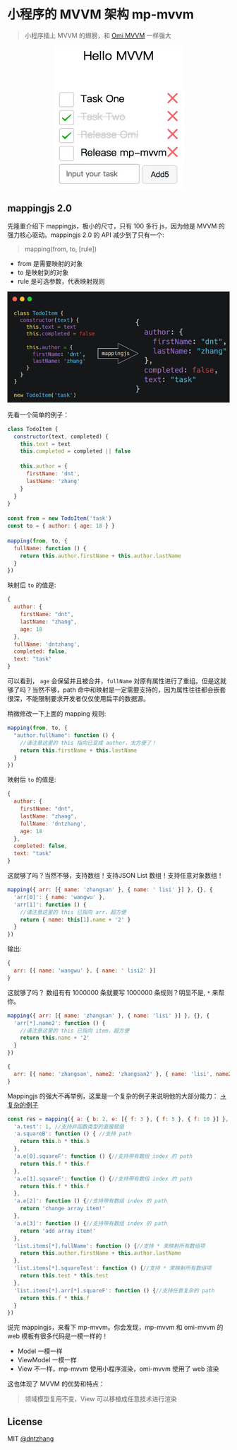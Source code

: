# 小程序的 MVVM 架构 mp-mvvm

> 小程序插上 MVVM 的翅膀，和 [Omi MVVM](https://github.com/Tencent/omi/blob/master/tutorial/omi-mvvm.cn.md) 一样强大

<p align="center"><img src="../../assets/mp-mvvm3.jpg" alt="mp-mvvm" width="300"/></p>

## mappingjs 2.0

先隆重介绍下 mappingjs，极小的尺寸，只有 100 多行 js，因为他是 MVVM 的强力核心驱动。mappingjs 2.0 的 API 减少到了只有一个:

> mapping(from, to, [rule])

* from 是需要映射的对象
* to 是映射到的对象
* rule 是可选参数，代表映射规则

<p align="center"><img src="../../assets/mappingjs.png" alt="mappingjs" /></p>

先看一个简单的例子：


```js
class TodoItem {
  constructor(text, completed) {
    this.text = text
    this.completed = completed || false

    this.author = {
      firstName: 'dnt',
      lastName: 'zhang'
    }
  }
}

const from = new TodoItem('task')
const to = { author: { age: 18 } }

mapping(from, to, {
  fullName: function () {
    return this.author.firstName + this.author.lastName
  }
})
```

映射后 `to` 的值是:

```js
{
  author: {
    firstName: "dnt",
    lastName: "zhang",
    age: 18
  },
  fullName: 'dntzhang',
  completed: false,
  text: "task"
}
```

可以看到， `age` 会保留并且被合并，`fullName` 对原有属性进行了重组。但是这就够了吗？当然不够，path 命中和映射是一定需要支持的，因为属性往往都会嵌套很深，不能限制要求开发者仅仅使用扁平的数据源。

稍微修改一下上面的 mapping 规则:

```js
mapping(from, to, {
  "author.fullName": function () {
    //请注意这里的 this 指向已变成 author，太方便了！
    return this.firstName + this.lastName
  }
})
```

映射后 `to` 的值是:

```js
{
  author: {
    firstName: "dnt",
    lastName: "zhang",
    fullName: 'dntzhang',
    age: 18
  },
  completed: false,
  text: "task"
}
```

这就够了吗？当然不够，支持数组！支持JSON List 数组！支持任意对象数组！

```js
mapping({ arr: [{ name: 'zhangsan' }, { name: ' lisi' }] }, {}, {
  'arr[0]': { name: 'wangwu' },
  'arr[1]': function () {
    //请注意这里的 this 已指向 arr，超方便
    return { name: this[1].name + '2' }
  }
})
```

输出:

```js
{
  arr: [{ name: 'wangwu' }, { name: ' lisi2' }]
}
```

这就够了吗？ 数组有有 1000000 条就要写 1000000 条规则？明显不是, `*` 来帮你。

```js
mapping({ arr: [{ name: 'zhangsan' }, { name: 'lisi' }] }, {}, {
  'arr[*].name2': function () {
    //请注意这里的 this 已指向 item，超方便
    return this.name + '2'
  }
})
```

```js
{
  arr: [{ name: 'zhangsan', name2: 'zhangsan2' }, { name: 'lisi', name2: 'lisi2' }]
}
```

Mappingjs 的强大不再举例，这里是一个复杂的例子来说明他的大部分能力：
[→ 复杂的例子](https://github.com/Tencent/omi/blob/master/packages/mappingjs/test/test.js#L250-L276)

```js
const res = mapping({ a: { b: 2, e: [{ f: 3 }, { f: 5 }, { f: 10 }] }, list: list }, {}, {
  'a.test': 1, //支持非函数类型的直接赋值
  'a.squareB': function () { //支持 path
    return this.b * this.b
  },
  'a.e[0].squareF': function () {//支持带有数组 index 的 path
    return this.f * this.f
  },
  'a.e[1].squareF': function () {//支持带有数组 index 的 path
    return this.f * this.f
  },
  'a.e[2]': function () {//支持带有数组 index 的 path
    return 'change array item!'
  },
  'a.e[3]': function () {//支持带有数组 index 的 path
    return 'add array item!'
  },
  'list.items[*].fullName': function () {//支持 * 来映射所有数组项
    return this.author.firstName + this.author.lastName
  },
  'list.items[*].squareTest': function () {//支持 * 来映射所有数组项
    return this.test * this.test
  },
  'list.items[*].arr[*].squareF': function () {//支持任意复杂的 path
    return this.f * this.f
  }
})
```

说完 mappingjs，来看下 mp-mvvm。你会发现，mp-mvvm 和 omi-mvvm 的 web 模板有很多代码是一模一样的！

* Model 一模一样
* ViewModel 一模一样
* View 不一样，mp-mvvm 使用小程序渲染，omi-mvvm 使用了 web 渲染

这也体现了 MVVM 的优势和特点：

> 领域模型复用不变，View 可以移植成任意技术进行渲染


## License
MIT [@dntzhang](https://github.com/dntzhang)
